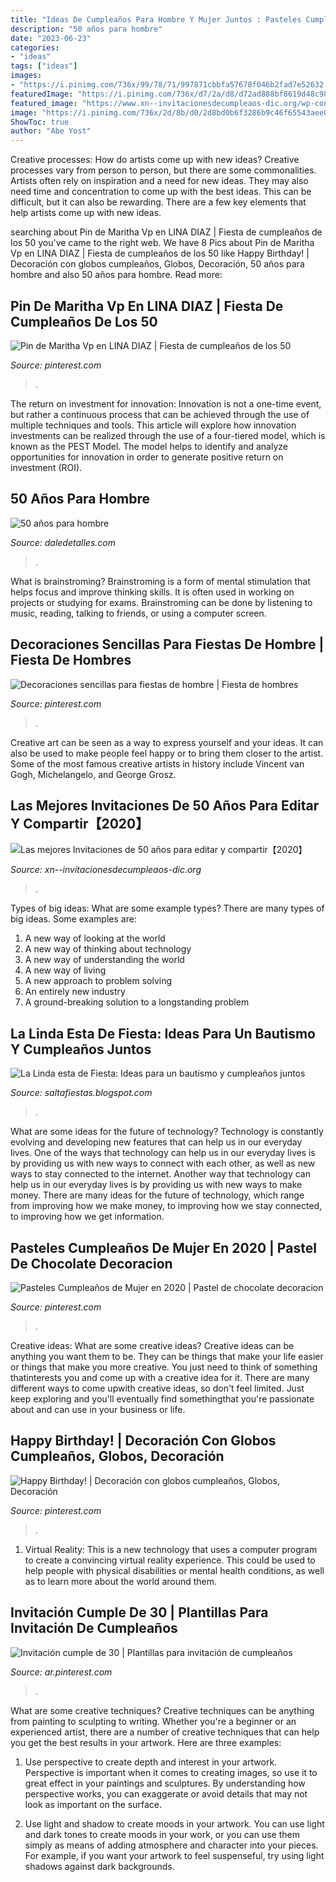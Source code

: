 ```yaml
---
title: "Ideas De Cumpleaños Para Hombre Y Mujer Juntos : Pasteles Cumpleaños De Mujer En 2020"
description: "50 años para hombre"
date: "2023-06-23"
categories:
- "ideas"
tags: ["ideas"]
images:
- "https://i.pinimg.com/736x/99/78/71/997871cbbfa57678f046b2fad7e52632.jpg"
featuredImage: "https://i.pinimg.com/736x/d7/2a/d8/d72ad888bf8619d48c987e3ea7b76f7a.jpg"
featured_image: "https://www.xn--invitacionesdecumpleaos-dic.org/wp-content/uploads/2020/04/Invitaciones-de-50-años-7.jpg"
image: "https://i.pinimg.com/736x/2d/8b/d0/2d8bd0b6f3286b9c46f65543aee026d8.jpg"
ShowToc: true
author: "Abe Yost"
---
```



Creative processes: How do artists come up with new ideas?
Creative processes vary from person to person, but there are some commonalities. Artists often rely on inspiration and a need for new ideas. They may also need time and concentration to come up with the best ideas. This can be difficult, but it can also be rewarding. There are a few key elements that help artists come up with new ideas.

	

		
searching about Pin de Maritha Vp en LINA DIAZ | Fiesta de cumpleaños de los 50 you've came to the right web. We have 8 Pics about Pin de Maritha Vp en LINA DIAZ | Fiesta de cumpleaños de los 50 like Happy Birthday! | Decoración con globos cumpleaños, Globos, Decoración, 50 años para hombre and also 50 años para hombre. Read more:
		
    
## Pin De Maritha Vp En LINA DIAZ | Fiesta De Cumpleaños De Los 50

<img loading=lazy src="https://i.pinimg.com/736x/99/78/71/997871cbbfa57678f046b2fad7e52632.jpg" onerror="this.onerror=null;this.src='https://tse4.mm.bing.net/th?id=OIP.DB5BQknWdLFVh4ruCv61GQHaHa&amp;pid=15.1';" alt="Pin de Maritha Vp en LINA DIAZ | Fiesta de cumpleaños de los 50">

_Source: pinterest.com_

>. 

	

The return on investment for innovation:
Innovation is not a one-time event, but rather a continuous process that can be achieved through the use of multiple techniques and tools. This article will explore how innovation investments can be realized through the use of a four-tiered model, which is known as the PEST Model. The model helps to identify and analyze opportunities for innovation in order to generate positive return on investment (ROI).

    
## 50 Años Para Hombre

<img loading=lazy src="http://i1.wp.com/www.daledetalles.com/wp-content/uploads/2016/02/505.jpg" onerror="this.onerror=null;this.src='https://tse2.mm.bing.net/th?id=OIP.Kr318mplJ3Z1Ll7DZ6ByuAHaFi&amp;pid=15.1';" alt="50 años para hombre">

_Source: daledetalles.com_

>. 

	

What is brainstroming?
Brainstroming is a form of mental stimulation that helps focus and improve thinking skills. It is often used in working on projects or studying for exams. Brainstroming can be done by listening to music, reading, talking to friends, or using a computer screen.

    
## Decoraciones Sencillas Para Fiestas De Hombre | Fiesta De Hombres

<img loading=lazy src="https://i.pinimg.com/736x/d7/2a/d8/d72ad888bf8619d48c987e3ea7b76f7a.jpg" onerror="this.onerror=null;this.src='https://tse3.mm.bing.net/th?id=OIP.5dbhj78MnTXd4lJFSm2tvQHaJ3&amp;pid=15.1';" alt="Decoraciones sencillas para fiestas de hombre | Fiesta de hombres">

_Source: pinterest.com_

>. 

	

Creative art can be seen as a way to express yourself and your ideas. It can also be used to make people feel happy or to bring them closer to the artist. Some of the most famous creative artists in history include Vincent van Gogh, Michelangelo, and George Grosz.

    
## Las Mejores Invitaciones De 50 Años Para Editar Y Compartir【2020】

<img loading=lazy src="https://www.xn--invitacionesdecumpleaos-dic.org/wp-content/uploads/2020/04/Invitaciones-de-50-años-7.jpg" onerror="this.onerror=null;this.src='https://tse1.mm.bing.net/th?id=OIP.wo023JxMDCXCHORAMsj5rAAAAA&amp;pid=15.1';" alt="Las mejores Invitaciones de 50 años para editar y compartir【2020】">

_Source: xn--invitacionesdecumpleaos-dic.org_

>. 

	

Types of big ideas: What are some example types?
There are many types of big ideas. Some examples are:
1. A new way of looking at the world 
2. A new way of thinking about technology 
3. A new way of understanding the world 
4. A new way of living 
5. A new approach to problem solving 
6. An entirely new industry 
7. A ground-breaking solution to a longstanding problem 

    
## La Linda Esta De Fiesta: Ideas Para Un Bautismo Y Cumpleaños Juntos

<img loading=lazy src="https://3.bp.blogspot.com/-fxNYfn04eUM/U8KYwWJWQeI/AAAAAAAAA4U/eMoiOIuxwxs/s1600/torta+de+bautismo.jpg" onerror="this.onerror=null;this.src='https://tse3.mm.bing.net/th?id=OIP.mOEeRSHax15dBqjorfiJzwAAAA&amp;pid=15.1';" alt="La Linda esta de Fiesta: Ideas para un bautismo y cumpleaños juntos">

_Source: saltafiestas.blogspot.com_

>. 

	

What are some ideas for the future of technology?
Technology is constantly evolving and developing new features that can help us in our everyday lives. One of the ways that technology can help us in our everyday lives is by providing us with new ways to connect with each other, as well as new ways to stay connected to the internet. Another way that technology can help us in our everyday lives is by providing us with new ways to make money. There are many ideas for the future of technology, which range from improving how we make money, to improving how we stay connected, to improving how we get information.

    
## Pasteles Cumpleaños De Mujer En 2020 | Pastel De Chocolate Decoracion

<img loading=lazy src="https://i.pinimg.com/736x/19/9a/5b/199a5bbeb55658fe2feccdaa59d920d9.jpg" onerror="this.onerror=null;this.src='https://tse4.mm.bing.net/th?id=OIP.3YxU7Q3tsTKLFzUBPIX-ZwHaIP&amp;pid=15.1';" alt="Pasteles Cumpleaños de Mujer en 2020 | Pastel de chocolate decoracion">

_Source: pinterest.com_

>. 

	

Creative ideas: What are some creative ideas?
Creative ideas can be anything you want them to be. They can be things that make your life easier or things that make you more creative. You just need to think of something thatinterests you and come up with a creative idea for it. There are many different ways to come upwith creative ideas, so don't feel limited. Just keep exploring and you'll eventually find somethingthat you're passionate about and can use in your business or life.

    
## Happy Birthday! | Decoración Con Globos Cumpleaños, Globos, Decoración

<img loading=lazy src="https://i.pinimg.com/736x/5a/3e/8e/5a3e8e04aba9e356d7b9a79f36e52361.jpg" onerror="this.onerror=null;this.src='https://tse1.mm.bing.net/th?id=OIP._87GdNkNd4ZbQqwK8lsnuAHaJE&amp;pid=15.1';" alt="Happy Birthday! | Decoración con globos cumpleaños, Globos, Decoración">

_Source: pinterest.com_

>. 

	

1. Virtual Reality: This is a new technology that uses a computer program to create a convincing virtual reality experience. This could be used to help people with physical disabilities or mental health conditions, as well as to learn more about the world around them. 

    
## Invitación Cumple De 30 | Plantillas Para Invitación De Cumpleaños

<img loading=lazy src="https://i.pinimg.com/736x/2d/8b/d0/2d8bd0b6f3286b9c46f65543aee026d8.jpg" onerror="this.onerror=null;this.src='https://tse1.mm.bing.net/th?id=OIP.rGN8c6ELhEQEFwzJOqX2IAHaNK&amp;pid=15.1';" alt="Invitación cumple de 30 | Plantillas para invitación de cumpleaños">

_Source: ar.pinterest.com_

>. 

	

What are some creative techniques?
Creative techniques can be anything from painting to sculpting to writing. Whether you're a beginner or an experienced artist, there are a number of creative techniques that can help you get the best results in your artwork. Here are three examples:
1. Use perspective to create depth and interest in your artwork. Perspective is important when it comes to creating images, so use it to great effect in your paintings and sculptures. By understanding how perspective works, you can exaggerate or avoid details that may not look as important on the surface.

2. Use light and shadow to create moods in your artwork. You can use light and dark tones to create moods in your work, or you can use them simply as means of adding atmosphere and character into your pieces. For example, if you want your artwork to feel suspenseful, try using light shadows against dark backgrounds.

